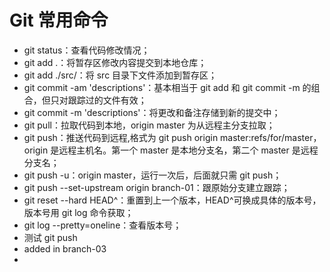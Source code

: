 # Git 常用命令

-   git status：查看代码修改情况；
-   git add .：将暂存区修改内容提交到本地仓库；
-   git add ./src/：将 src 目录下文件添加到暂存区；
-   git commit -am 'descriptions'：基本相当于 git add 和 git commit -m 的组合，但只对跟踪过的文件有效；
-   git commit -m 'descriptions'：将更改和备注存储到新的提交中；
-   git pull：拉取代码到本地，origin master 为从远程主分支拉取；
-   git push：推送代码到远程,格式为 git push origin master:refs/for/master，origin 是远程主机名。第一个 master 是本地分支名，第二个 master 是远程分支名；
-   git push -u：origin master，运行一次后，后面就只需 git push；
-   git push --set-upstream origin branch-01：跟原始分支建立跟踪；
-   git reset --hard HEAD^：重置到上一个版本，HEAD^可换成具体的版本号，版本号用 git log 命令获取；
-   git log --pretty=oneline：查看版本号；
-   测试 git push
-   added in branch-03
-
